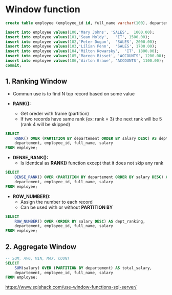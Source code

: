 # Window function


```sql
create table employee (employee_id id, full_name varchar(100), departement varchar(100), salary float);  

insert into employee values(100,'Mary Johns', 'SALES',	1000.00); 
insert into employee values(101,'Sean Moldy',	'IT', 1500.00);
insert into employee values(102,'Peter Dugan',	'SALES', 2000.00);
insert into employee values(103,'Lilian Penn',	'SALES', 1700.00);
insert into employee values(104,'Milton Kowarsky',	'IT', 1800.00);
insert into employee values(105,'Mareen Bisset', 'ACCOUNTS', 1200.00);
insert into employee values(106,'Airton Graue', 'ACCOUNTS', 1100.00);
commit;
```

## 1. Ranking Window

* Commun use is to find N top record based on some value
 
* **RANK():**
	* Get oreder with frame (partition) 
	* If two records have same rank (ex: rank = 3) the next rank will be 5 (rank 4 will be skipped)
	
```sql
SELECT
	RANK() OVER (PARTITION BY departement ORDER BY salary DESC) AS dept_ranking,
	departement, employee_id, full_name, salary
FROM employee; 
```

* **DENSE_RANK():**
	* Is identical as **RANK()** function except that it does not skip any rank

```sql
SELECT
	DENSE_RANK() OVER (PARTITION BY departement ORDER BY salary DESC) AS dept_ranking,
	departement, employee_id, full_name, salary
FROM employee;
```

* **ROW_NUMBER():**
	* Assign the number to each record
	* Can be used with or without **PARTITION BY**

```sql
SELECT
	ROW_NUMBER() OVER (ORDER BY salary DESC) AS dept_ranking,
	departement, employee_id, full_name, salary
FROM employee;
```	
	
## 2. Aggregate Window

```sql
-- SUM, AVG, MIN, MAX, COUNT
SELECT
	SUM(salary) OVER (PARTITION BY departement) AS total_salary,
	departement, employee_id, full_name, salary
FROM employee; 
```

https://www.sqlshack.com/use-window-functions-sql-server/